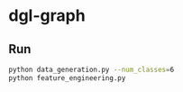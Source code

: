 # dgl-graph

## Run

```sh
python data_generation.py --num_classes=6
python feature_engineering.py
```
